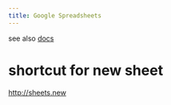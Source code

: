 ```yaml
---
title: Google Spreadsheets
---
```


see also [docs](/docs)

# shortcut for new sheet
http://sheets.new
